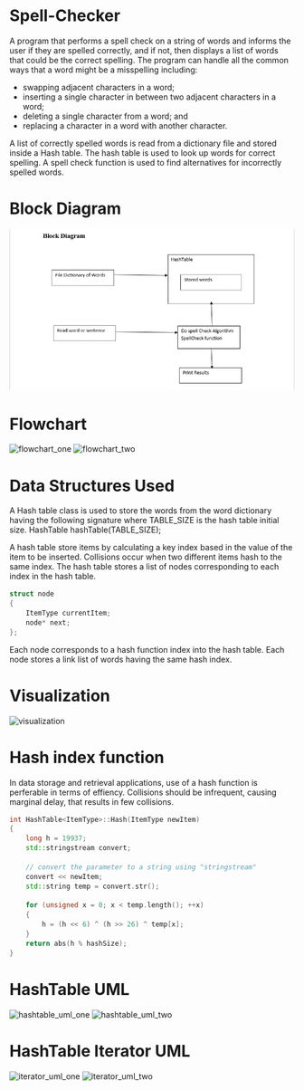 # Spell-Checker
A program that performs a spell check on a string of words and informs the user if they are spelled correctly, and if not, then displays a list of words that could be the correct spelling. The program can handle all the common ways that a word might be a misspelling including:

 - swapping adjacent characters in a word;
 - inserting a single character in between two adjacent characters in a word;
 - deleting a single character from a word; and
 - replacing a character in a word with another character.

A list of correctly spelled words is read from a dictionary file and stored inside a Hash table. The hash table is used to look up words for correct spelling. A spell check function is used to find alternatives for incorrectly spelled words.

# Block Diagram 

![block diagram](https://raw.githubusercontent.com/kiddjsh/Spell-Checker/main/screenshots/blockdiagram.PNG)

# Flowchart 

![flowchart_one](https://raw.githubusercontent.com/kiddjsh/Spell-Checker-Program/main/screenshots/flowchart_one.PNG)
![flowchart_two](https://raw.githubusercontent.com/kiddjsh/Spell-Checker-Program/main/screenshots/flowchart_two.PNG)

# Data Structures Used

A Hash table class is used to store the words from the word dictionary having the following signature where TABLE_SIZE is the hash table initial size.
HashTable<string> hashTable(TABLE_SIZE);
 
A hash table store items by calculating a key index based in the value of the item to be inserted. Collisions  occur when two different items hash to the same index.
The hash table stores a list of nodes corresponding to each index in the hash table.
 
```C++
struct node
{
    ItemType currentItem;
    node* next;
};
```

Each node corresponds to a hash function index into the hash table. Each node stores a link list of words having the same hash index.

# Visualization

![visualization](https://raw.githubusercontent.com/kiddjsh/Spell-Checker-Program/main/screenshots/visualization.PNG)

# Hash index function
In data storage and retrieval applications, use of a hash function is perferable in terms of effiency. Collisions should be infrequent, causing marginal delay, that results in few collisions.

```C++
int HashTable<ItemType>::Hash(ItemType newItem)
{
    long h = 19937;
    std::stringstream convert;

    // convert the parameter to a string using "stringstream"
    convert << newItem;
    std::string temp = convert.str();

    for (unsigned x = 0; x < temp.length(); ++x)
    {
        h = (h << 6) ^ (h >> 26) ^ temp[x];
    }
    return abs(h % hashSize);
}
```

# HashTable UML

![hashtable_uml_one](https://raw.githubusercontent.com/kiddjsh/Spell-Checker-Program/main/screenshots/hashtable_uml_one.PNG)
![hashtable_uml_two](https://raw.githubusercontent.com/kiddjsh/Spell-Checker-Program/main/screenshots/hashtable_uml_two.PNG)

# HashTable Iterator UML

![iterator_uml_one](https://raw.githubusercontent.com/kiddjsh/Spell-Checker-Program/main/screenshots/iterator_uml_one.PNG)
![iterator_uml_two](https://raw.githubusercontent.com/kiddjsh/Spell-Checker-Program/main/screenshots/iterator_uml_two.PNG)


